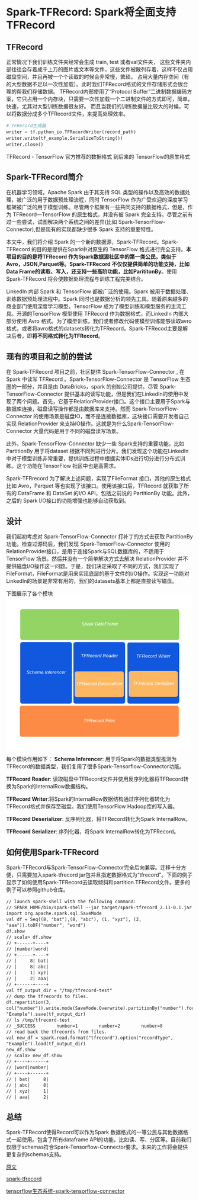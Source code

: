 # Spark-TFRecord: Spark将全面支持TFRecord
## TFRecord
正常情况下我们训练文件夹经常会生成 train, test 或者val文件夹，
这些文件夹内部往往会存着成千上万的图片或文本等文件，这些文件被散列存着，这样不仅占用磁盘空间，并且再被一个个读取的时候会非常慢，繁琐。
占用大量内存空间（有的大型数据不足以一次性加载）。此时我们TFRecord格式的文件存储形式会很合理的帮我们存储数据。
TFRecord内部使用了“Protocol Buffer”二进制数据编码方案，它只占用一个内存块，只需要一次性加载一个二进制文件的方式即可，简单，快速，尤其对大型训练数据很友好。
而且当我们的训练数据量比较大的时候，可以将数据分成多个TFRecord文件，来提高处理效率。

```python
# TFRecord生成器
writer = tf.python_io.TFRecordWriter(record_path)
writer.write(tf_example.SerializeToString())
writer.close()
```

TFRecord - TensorFlow 官方推荐的数据格式 到后来的 TensorFlow的原生格式

## Spark-TFRecord简介

在机器学习领域，Apache Spark 由于其支持 SQL 类型的操作以及高效的数据处理，被广泛的用于数据预处理流程，同时 TensorFlow 作为广受欢迎的深度学习框架被广泛的用于模型训练。尽管两个框架有一些共同支持的数据格式，但是，作为 TFRecord—TensorFlow 的原生格式，并没有被 Spark 完全支持。尽管之前有过一些尝试，试图解决两个系统之间的差异(比如 Spark-TensorFlow-Connector),但是现有的实现都缺少很多 Spark 支持的重要特性。

本文中，我们将介绍 Spark 的一个新的数据源，Spark-TFRecord。Spark-TFRecord 的目的是提供在Spark中对原生的 TensorFlow 格式进行完全支持。**本项目的目的是将TFRecord 作为Spark数据源社区中的第一类公民，类似于 Avro，JSON,Parquet等。Spark-TFRecord 不仅仅提供简单的功能支持，比如 Data Frame的读取、写入，还支持一些高阶功能，比如ParititonBy**。使用 Spark-TFRecord 将会使数据处理流程与训练工程完美结合。

LinkedIn 内部 Spark 和 TensorFlow 都被广泛的使用。Spark 被用于数据处理、训练数据预处理流程中。Spark 同时也是数据分析的领先工具。随着原来越多的商业部门使用深度学习模型，TensorFlow 成为了模型训练和模型服务的主流工具。开源的TensorFlow 模型使用 TFRecord 作为数据格式，而LinkedIn 内部大部分使用 Avro 格式。为了模型训练，我们或者修改代码使模型训练能够读取avro格式，或者将avro格式的datasets转化为TFRecord。Spark-TFRecod主要是解决后者，即**将不同格式转化为TFRecord**。

## 现有的项目和之前的尝试

在 Spark-TFRecord 项目之前，社区提供 Spark-TensorFlow-Connector , 在 Spark 中读写 TFRecord 。Spark-TensorFlow-Connector 是 TensorFlow 生态圈的一部分，并且是由 DataBricks，spark 的创始公司提供。尽管 Spark-TensorFlow-Connector 提供基本的读写功能，但是我们在LinkedIn的使用中发现了两个问题。首先，它基于RelationProvider接口。这个接口主要用于Spark与数据库连接，磁盘读写操作都是由数据库来支持。然而 Spark-TensorFlow-Connector 的使用场景是磁盘IO，而不是连接数据库，这块接口需要开发者自己实现 RelationProvider 来支持IO操作。这就是为什么Spark-TensorFlow-Connector 大量代码是用于不同的磁盘读写场景。

此外，Spark-TensorFlow-Connector 缺少一些 Spark支持的重要功能，比如 PartitionBy 用于将dataset 根据不同列进行分片。我们发现这个功能在LinkedIn 中对于模型训练非常重要，提供训练过程中根据实体IDs进行切分进行分布式训练。这个功能在TensorFlow 社区中也是高需求。

Spark-TFRrecord 为了解决上述问题，实现了FileFormat 接口，其他的原生格式比如 Avro，Parquet 等也实现了该接口。使用该接口后，TFRecord 就获取了所有的 DataFrame 和 DataSet 的I/O API，包括之前说的 PartitionBy 功能。此外，之后的 Spark I/O接口的功能增强也能够自动获取到。

## 设计

我们起初考虑对 Spark-TensorFlow-Connector 打补丁的方式去获取 PartitionBy 功能。检查过源码后，我们发现 Spark-TensorFlow-Connector 使用的RelationProvider接口，是用于连接Spark与SQL数据库的，不适用于 TensorFlow 场景。然后并没有一个简单解决方式去解决 RelationProvider 并不提供磁盘I/O操作这一问题。于是，我们决定采取了不同的方式，我们实现了FileFormat，FileFormat是用来实现底层的基于文件的I/O操作。实现这一功能对LinkedIn的场景是非常有用的，我们的datasets基本上都是直接读写磁盘。

下图展示了各个模块
![](img/spark-tfrecord.png)


每个模块作用如下：
**Schema Inferencer**: 用于将Spark的数据类型推测为TFRecord的数据类型，我们复用了很多Spark-Tensorflow-Connector功能。

**TFRecord Reader**: 读取磁盘中TFRecord文件并使用反序列化器将TFRecord转换为Spark的InternalRow数据结构。

**TFRecord Writer**:将Spark的InternalRow数据结构通过序列化器转化为TFRecord格式并保存至磁盘。我们使用TensorFlow Hadoop库的写入器。

**TFRecord Deserializer**: 反序列化器，将TFRecord转化为Spark InternalRow。

**TFRecord Serializer**: 序列化器，将Spark InternalRow转化为TFRecord。

## 如何使用Spark-TFRecord
Spark-TFRecord与Spark-TensorFlow-Connector完全后向兼容。迁移十分方便，只需要加入spark-tfrecord jar包并且指定数据格式为“tfrecord”。下面的例子显示了如何使用Spark-TFRecord去读取倾斜和partition TFRecord文件。更多的例子可以参照github仓库。
```
// launch spark-shell with the following command:
// SPARK_HOME/bin/spark-shell --jar target/spark-tfrecord_2.11-0.1.jar
import org.apache.spark.sql.SaveMode
val df = Seq((8, "bat"),(8, "abc"), (1, "xyz"), (2, "aaa")).toDF("number", "word")
df.show
// scala> df.show
// +------+----+
// |number|word|
// +------+----+
// |     8| bat|
// |     8| abc|
// |     1| xyz|
// |     2| aaa|
// +------+----+
val tf_output_dir = "/tmp/tfrecord-test"
// dump the tfrecords to files.
df.repartition(3, col("number")).write.mode(SaveMode.Overwrite).partitionBy("number").format("tfrecord").option("recordType", "Example").save(tf_output_dir)
// ls /tmp/tfrecord-test
// _SUCCESS        number=1        number=2        number=8
// read back the tfrecords from files.
val new_df = spark.read.format("tfrecord").option("recordType", "Example").load(tf_output_dir)
new_df.show
// scala> new_df.show
// +----+------+
// |word|number|
// +----+------+
// | bat|     8|
// | abc|     8|
// | xyz|     1|
// | aaa|     2|
```

## 总结
Spark-TFRecord使得Record可以作为Spark 数据格式的一等公民与其他数据格式一起使用。包含了所有dataframe API的功能，比如读、写、分区等。目前我们仅限于schemas符合Spark-Tensorflow-Connector要求。未来的工作将会提供更复杂的schemas支持。

[原文](https://engineering.linkedin.com/blog/2020/spark-tfrecord)

[spark-tfrecord](https://github.com/linkedin/spark-tfrecord)

[tensorflow生态系统-spark-tensorflow-connector](https://github.com/tensorflow/ecosystem/tree/master/spark/spark-tensorflow-connector)